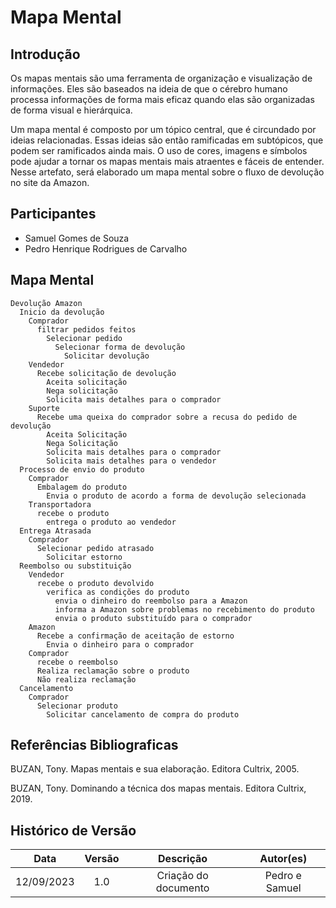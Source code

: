 # Mapa Mental

## Introdução

Os mapas mentais são uma ferramenta de organização e visualização de informações. Eles são baseados na ideia de que o cérebro humano processa informações de forma mais eficaz quando elas são organizadas de forma visual e hierárquica.

Um mapa mental é composto por um tópico central, que é circundado por ideias relacionadas. Essas ideias são então ramificadas em subtópicos, que podem ser ramificados ainda mais. O uso de cores, imagens e símbolos pode ajudar a tornar os mapas mentais mais atraentes e fáceis de entender. Nesse artefato, será elaborado um mapa mental sobre o fluxo de devolução no site da Amazon.

## Participantes

- Samuel Gomes de Souza
- Pedro Henrique Rodrigues de Carvalho

## Mapa Mental

```mindmap
Devolução Amazon
  Inicio da devolução
    Comprador
      filtrar pedidos feitos
        Selecionar pedido
          Selecionar forma de devolução
            Solicitar devolução
    Vendedor
      Recebe solicitação de devolução
        Aceita solicitação
        Nega solicitação
        Solicita mais detalhes para o comprador
    Suporte
      Recebe uma queixa do comprador sobre a recusa do pedido de devolução
        Aceita Solicitação
        Nega Solicitação
        Solicita mais detalhes para o comprador
        Solicita mais detalhes para o vendedor
  Processo de envio do produto
    Comprador
      Embalagem do produto
        Envia o produto de acordo a forma de devolução selecionada
    Transportadora
      recebe o produto
        entrega o produto ao vendedor
  Entrega Atrasada
    Comprador
      Selecionar pedido atrasado
        Solicitar estorno
  Reembolso ou substituição
    Vendedor
      recebe o produto devolvido
        verifica as condições do produto
          envia o dinheiro do reembolso para a Amazon
          informa a Amazon sobre problemas no recebimento do produto
          envia o produto substituído para o comprador
    Amazon
      Recebe a confirmação de aceitação de estorno
        Envia o dinheiro para o comprador
    Comprador
      recebe o reembolso
      Realiza reclamação sobre o produto
      Não realiza reclamação
  Cancelamento
    Comprador
      Selecionar produto
        Solicitar cancelamento de compra do produto 
```


## Referências Bibliograficas

BUZAN, Tony. Mapas mentais e sua elaboração. Editora Cultrix, 2005.

BUZAN, Tony. Dominando a técnica dos mapas mentais. Editora Cultrix, 2019.

## Histórico de Versão

|    Data    | Versão |      Descrição       |   Autor(es)    |
| :--------: | :----: | :------------------: | :------------: |
| 12/09/2023 |  1.0   | Criação do documento | Pedro e Samuel |
